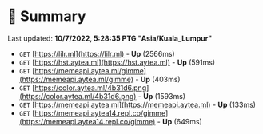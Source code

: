 # 📖 Summary
Last updated: **10/7/2022, 5:28:35 PTG "Asia/Kuala_Lumpur"**

- `GET` [https://lilr.ml](https://lilr.ml) - **Up** (2566ms)
- `GET` [https://hst.aytea.ml](https://hst.aytea.ml) - **Up** (591ms)
- `GET` [https://memeapi.aytea.ml/gimme](https://memeapi.aytea.ml/gimme) - **Up** (403ms)
- `GET` [https://color.aytea.ml/4b31d6.png](https://color.aytea.ml/4b31d6.png) - **Up** (1593ms)
- `GET` [https://memeapi.aytea.ml](https://memeapi.aytea.ml) - **Up** (133ms)
- `GET` [https://memeapi.aytea14.repl.co/gimme](https://memeapi.aytea14.repl.co/gimme) - **Up** (649ms)
